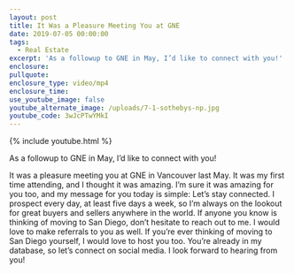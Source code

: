 ```yaml
---
layout: post
title: It Was a Pleasure Meeting You at GNE
date: 2019-07-05 00:00:00
tags:
  - Real Estate
excerpt: 'As a followup to GNE in May, I’d like to connect with you!'
enclosure:
pullquote:
enclosure_type: video/mp4
enclosure_time:
use_youtube_image: false
youtube_alternate_image: /uploads/7-1-sothebys-np.jpg
youtube_code: 3wJcPTwYMkI
---
```


{% include youtube.html %}

As a followup to GNE in May, I’d like to connect with you\!

It was a pleasure meeting you at GNE in Vancouver last May. It was my first time attending, and I thought it was amazing. I’m sure it was amazing for you too, and my message for you today is simple: Let’s stay connected. I prospect every day, at least five days a week, so I’m always on the lookout for great buyers and sellers anywhere in the world. If anyone you know is thinking of moving to San Diego, don’t hesitate to reach out to me. I would love to make referrals to you as well. If you’re ever thinking of moving to San Diego yourself, I would love to host you too. You’re already in my database, so let’s connect on social media. I look forward to hearing from you\!